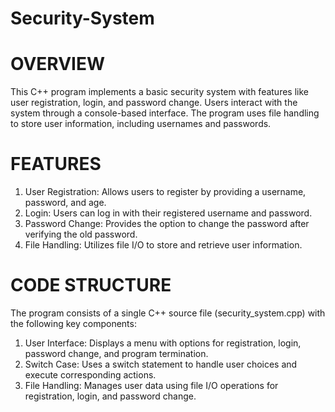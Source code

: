 # Security-System
# OVERVIEW
This C++ program implements a basic security system with features like user registration, login, and password change. Users interact with the system through a console-based interface. The program uses file handling to store user information, including usernames and passwords.
# FEATURES
   1. User Registration: Allows users to register by providing a username, password, and age.
   2. Login: Users can log in with their registered username and password.
   3. Password Change: Provides the option to change the password after verifying the old password.
   4. File Handling: Utilizes file I/O to store and retrieve user information.
      
# CODE STRUCTURE
 The program consists of a single C++ source file (security_system.cpp) with the following key components:
 1. User Interface: Displays a menu with options for registration, login, password change, and program termination.
 2. Switch Case: Uses a switch statement to handle user choices and execute corresponding actions.
 3. File Handling: Manages user data using file I/O operations for registration, login, and password change.
